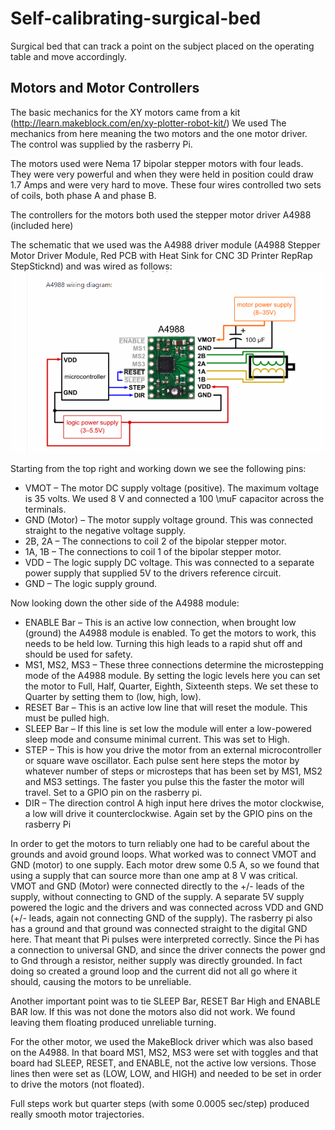 # Self-calibrating-surgical-bed


Surgical bed that can track a point on the subject placed on the operating table and move accordingly.

## Motors and Motor Controllers


The basic mechanics for the XY motors came from a kit
(http://learn.makeblock.com/en/xy-plotter-robot-kit/)  We used The mechanics from
here meaning the two motors and the one motor driver.  The control was supplied by
the rasberry Pi.  

The motors used were Nema 17 bipolar stepper motors with four leads.  They were very
powerful and when they were held in position could draw 1.7 Amps and were very hard
to move. These four wires controlled two sets of coils, both phase A and phase B.

The controllers for the motors both used the stepper motor driver A4988 (included
here) 

The schematic that we used was the A4988 driver module (A4988 Stepper Motor Driver
Module, Red PCB with Heat Sink for CNC 3D Printer RepRap StepSticknd) and was wired as follows:
![](circuitDiagram.PNG)

Starting from the top right and working down we see the following pins:

* VMOT – The motor DC supply voltage (positive). The maximum voltage is 35 volts. We
	used 8 V and connected a 100 \muF capacitor across the terminals. 
* GND  (Motor) – The motor supply voltage ground.  This was connected straight to the negative
	voltage supply.
* 2B, 2A – The connections to coil 2 of the bipolar stepper motor.
* 1A, 1B – The connections to coil 1 of the bipolar stepper motor.
* VDD – The logic supply DC voltage. This was connected to a separate power supply that
	supplied 5V to the drivers reference circuit.
* GND – The logic supply ground. 


Now looking down the other side of the A4988 module:

* ENABLE Bar – This is an active low connection, when brought low (ground) the A4988
	module is enabled. To get the motors to work, this needs to be held low.
	Turning this high leads to a rapid shut off and should be used for safety.
* MS1, MS2, MS3 – These three connections determine the microstepping mode of the A4988 module. By setting the logic levels here you can set the motor to Full, Half, Quarter, Eighth, Sixteenth steps.
	We set these to Quarter by setting them to (low, high, low).  
* RESET Bar – This is an active low line that will reset the module. This must be
	 pulled high. 
* SLEEP Bar – If this line is set low the module will enter a low-powered sleep mode
		and consume minimal current. This was set to High.
* STEP – This is how you drive the motor from an external microcontroller or square wave oscillator. 
	Each pulse sent here steps the motor by whatever number of steps or microsteps that has been set 
	by MS1, MS2 and MS3 settings. The faster you pulse this the faster the motor
	will travel. Set to a GPIO pin on the rasberry pi.
* DIR – The direction control A high input here drives the motor clockwise, a low
 	will drive it counterclockwise. Again set by the GPIO pins on the rasberry Pi


In order to get the motors to turn reliably one had to be careful about the grounds
and avoid ground loops.  What worked was to connect VMOT and GND (motor) to one
supply.  Each motor drew some 0.5 A, so we found that using a supply that can source
more than one amp at 8 V was critical. VMOT and GND (Motor) were connected directly
to the +/- leads of the supply, without connecting to GND of the supply. A separate 5V supply powered the logic and the
drivers and was connected across VDD and GND (+/- leads, again not connecting GND of
the supply). The rasberry pi also has a
ground and that ground was connected straight to the digital GND here. That meant that Pi pulses
were interpreted correctly.  Since the Pi has a connection to universal GND, and since the
driver connects the power gnd to Gnd through a resistor,  neither supply was
directly grounded.  In fact doing so created a ground loop and the current did not
all go where it should, causing the motors to be unreliable.

Another important point was to tie SLEEP Bar, RESET Bar High and ENABLE BAR low.  If
this was not done the motors also did not work. We found leaving them floating
produced unreliable turning.

For the other motor, we used the MakeBlock driver which was also based on the A4988.
In that board MS1, MS2, MS3 were set with toggles and that board had SLEEP, RESET,
and ENABLE, not the active low versions.  Those lines then were set as (LOW, LOW, and
HIGH) and needed to be set in order to drive the motors (not floated).


Full steps work but quarter steps (with some 0.0005 sec/step) produced really smooth
motor trajectories.
